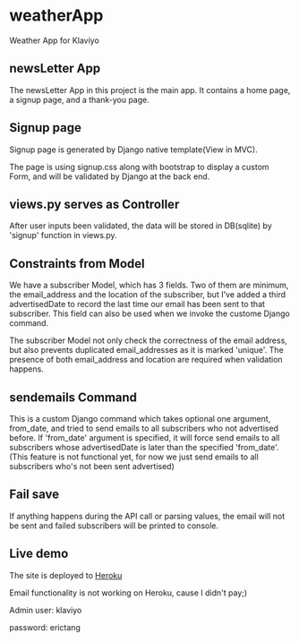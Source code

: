 # weatherApp
Weather App for Klaviyo

## newsLetter App
The newsLetter App in this project is the main app. It contains a home page, a signup page, and a thank-you page.

## Signup page
Signup page is generated by Django native template(View in MVC).

The page is using signup.css along with bootstrap to display a custom Form, and will be validated by Django at the back end.

## views.py serves as Controller
After user inputs been validated, the data will be stored in DB(sqlite) by 'signup' function in views.py.

## Constraints from Model
We have a subscriber Model, which has 3 fields. Two of them are minimum, the email_address and the location of the subscriber, but I've added a third advertisedDate to record the last time our email has been sent to that subscriber. This field can also be used when we invoke the custome Django command.

The subscriber Model not only check the correctness of the email address, but also prevents duplicated email_addresses as it is marked 'unique'. The presence of both email_address and location are required when validation happens.

## sendemails Command
This is a custom Django command which takes optional one argument, from_date, and tried to send emails to all subscribers who not 
advertised before. If 'from_date' argument is specified, it will force send emails to all subscribers whose advertisedDate is later 
than the specified 'from_date'.(This feature is not functional yet, for now we just send emails to all subscribers who's not been 
sent advertised)

## Fail save
If anything happens during the API call or parsing values, the email will not be sent and failed subscribers will be printed to console.

## Live demo
The site is deployed to [Heroku](https://klaviyo.herokuapp.com/)

Email functionality is not working on Heroku, cause I didn't pay;)

Admin user: klaviyo

password: erictang
